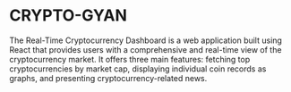 # CRYPTO-GYAN
The Real-Time Cryptocurrency Dashboard is a web application built using React that provides users with a comprehensive  and real-time view of the cryptocurrency market. It offers three main features: fetching top cryptocurrencies by market cap,  displaying individual coin records as graphs, and presenting cryptocurrency-related news.
